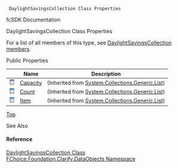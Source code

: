 ﻿     DaylightSavingsCollection Class Properties                                                   

fcSDK Documentation

DaylightSavingsCollection Class Properties

For a list of all members of this type, see [DaylightSavingsCollection members](fcSDK~FChoice.Foundation.Clarify.DataObjects.DaylightSavingsCollection_members.md).

Public Properties

|   | Name | Description |
| --- | --- | --- |
| ![Public Property](dotnetimages/publicProperty.png) | [Capacity](#) | (Inherited from [System.Collections.Generic.List<DaylightSavingsPeriod>](#)) |
| ![Public Property](dotnetimages/publicProperty.png) | [Count](#) | (Inherited from [System.Collections.Generic.List<DaylightSavingsPeriod>](#)) |
| ![Public Property](dotnetimages/publicProperty.png) | [Item](#) | (Inherited from [System.Collections.Generic.List<DaylightSavingsPeriod>](#)) |

[Top](#top)

See Also

#### Reference

[DaylightSavingsCollection Class](fcSDK~FChoice.Foundation.Clarify.DataObjects.DaylightSavingsCollection.md)  
[FChoice.Foundation.Clarify.DataObjects Namespace](fcSDK~FChoice.Foundation.Clarify.DataObjects_namespace.md)